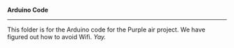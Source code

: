 **Arduino Code**
_________________
This folder is for the Arduino code for the Purple air project.  We have figured out how to avoid Wifi. *Yay.*
